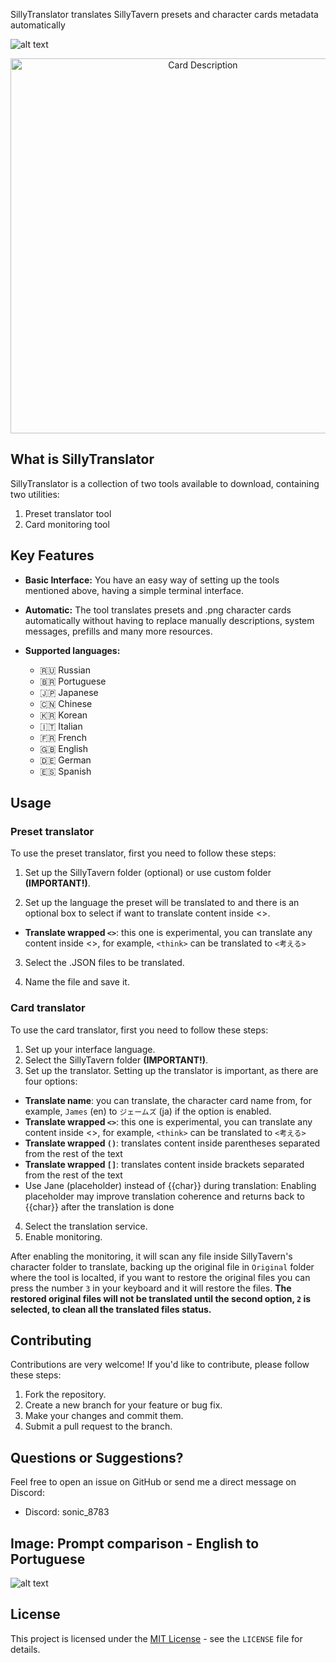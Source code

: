 SillyTranslator translates SillyTavern presets and character cards metadata automatically

![alt text](https://files.catbox.moe/gv9j3i.png "Card Message")

<p align="center">
  <img src="https://files.catbox.moe/2hhlx7.png" alt="Card Description" width=600>
</p>

## What is SillyTranslator

SillyTranslator is a collection of two tools available to download, containing two utilities:

1. Preset translator tool
2. Card monitoring tool

## Key Features

*   **Basic Interface:** You have an easy way of setting up the tools mentioned above, having a simple terminal interface.
*   **Automatic:** The tool translates presets and .png character cards automatically without having to replace manually descriptions, system messages, prefills and many more resources.

* **Supported languages:** 
  * 🇷🇺 Russian
  * 🇧🇷 Portuguese
  * 🇯🇵 Japanese
  * 🇨🇳 Chinese
  * 🇰🇷 Korean
  * 🇮🇹 Italian
  * 🇫🇷 French
  * 🇬🇧 English
  * 🇩🇪 German
  * 🇪🇸 Spanish

## Usage

### Preset translator
To use the preset translator, first you need to follow these steps:

1. Set up the SillyTavern folder (optional) or use custom folder **(IMPORTANT!)**.

2. Set up the language the preset will be translated to and there is an optional box to select if want to translate content inside <>.
* **Translate wrapped `<>`**: this one is experimental, you can translate any content inside <>, for example, `<think>` can be translated to `<考える>`

3. Select the .JSON files to be translated.

4. Name the file and save it.

### Card translator
To use the card translator, first you need to follow these steps:

1. Set up your interface language.
1. Select the SillyTavern folder **(IMPORTANT!)**.
3. Set up the translator.
Setting up the translator is important, as there are four options:
* **Translate name**: you can translate, the character card name from, for example, `James` (en) to `ジェームズ` (ja) if the option is enabled.
* **Translate wrapped `<>`**: this one is experimental, you can translate any content inside <>, for example, `<think>` can be translated to `<考える>`
* **Translate wrapped `()`**: translates content inside parentheses separated from the rest of the text
* **Translate wrapped `[]`**: translates content inside brackets separated from the rest of the text
* Use Jane (placeholder) instead of {{char}} during translation: Enabling placeholder may improve translation coherence and returns back to {{char}} after the translation is done
  
4. Select the translation service.
5. Enable monitoring.

After enabling the monitoring, it will scan any file inside SillyTavern's character folder to translate, backing up the original file in `Original` folder where the tool is localted, if you want to restore the original files you can press the number `3` in your keyboard and it will restore the files. **The restored original files will not be translated until the second option, `2` is selected, to clean all the translated files status.**

## Contributing

Contributions are very welcome! If you'd like to contribute, please follow these steps:

1. Fork the repository.
2. Create a new branch for your feature or bug fix.
3. Make your changes and commit them.
4. Submit a pull request to the branch.

## Questions or Suggestions?

Feel free to open an issue on GitHub or send me a direct message on Discord:

*   Discord: sonic\_8783

## Image: Prompt comparison - English to Portuguese

![alt text](https://files.catbox.moe/ga0w87.png "Preset")
 
## License

This project is licensed under the [MIT License](./LICENSE) - see the `LICENSE` file for details.
